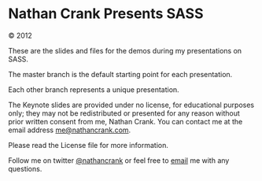 # Nathan Crank Presents SASS
© 2012

These are the slides and files for the demos during my presentations on SASS.

The master branch is the default starting point for each presentation.

Each other branch represents a unique presentation.

The Keynote slides are provided under no license, for educational purposes only; they may not be redistributed or presented for any reason without prior written consent from me, Nathan Crank. You can contact me at the email address me@nathancrank.com.

Please read the License file for more information.


Follow me on twitter [@nathancrank](http://twitter.com/nathancrank) or feel free to [email](mailto:me@nathancrank.com) me with any questions.